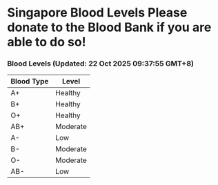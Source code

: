 Singapore Blood Levels
 Please donate to the Blood Bank if you are able to do so!
================================================================================================================================

### Blood Levels (Updated: 22 Oct 2025 09:37:55 GMT+8)
| Blood Type | Level     |
|------------|-----------|
| A+     | Healthy |
| B+     | Healthy |
| O+     | Healthy |
| AB+     | Moderate |
| A-     | Low |
| B-     | Moderate |
| O-     | Moderate |
| AB-     | Low |
